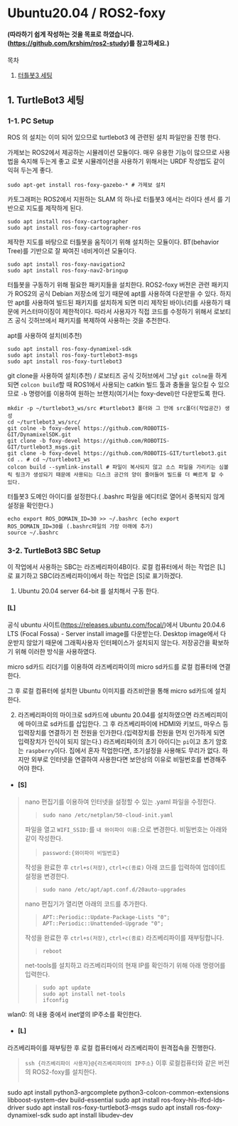 # Ubuntu20.04 / ROS2-foxy
#### (따라하기 쉽게 작성하는 것을 목표로 하였습니다. (https://github.com/krshim/ros2-study)를 참고하세요.)
<summary>목차</summary>
  <ol>
    <li><a href="#터틀봇3-세팅">터틀봇3 세팅</a></li>
  </ol>
</details>

<a id=터틀봇3-세팅></a>

## 1. TurtleBot3 세팅
### 1-1. PC Setup
ROS 의 설치는 이미 되어 있으므로 turtlebot3 에 관련된 설치 파일만을 진행 한다.

가제보는 ROS2에서 제공하는 시뮬레이션 모듈이다. 매우 유용한 기능이 많으므로 사용법을 숙지해 두는게 좋고 로봇 시뮬레이션을 사용하기 위해서는 URDF 작성법도 같이 익혀 두는게 좋다.
```
sudo apt-get install ros-foxy-gazebo-* # 가제보 설치
```

카토그래퍼는 ROS2에서 지원하는 SLAM 의 하나로 터틀봇3 에서는 라이다 센서 를 기반으로 지도를 제작하게 된다.
```
sudo apt install ros-foxy-cartographer
sudo apt install ros-foxy-cartographer-ros
```
제작한 지도를 바탕으로 터틀봇을 움직이기 위해 설치하는 모듈이다. BT(behavior Tree)를 기반으로 잘 짜여진 네비게이션 모듈이다.
```
sudo apt install ros-foxy-navigation2
sudo apt install ros-foxy-nav2-bringup
```
터틀봇을 구동하기 위해 필요한 패키지들을 설치한다. ROS2-foxy 버전은 관련 패키지가 ROS2의 공식 Debian 저장소에 있기 때문에 apt를 사용하여 다운받을 수 있다. 하지만 apt를 사용하여 빌드된 패키지를 설치하게 되면 미리 제작된 바이너리를 사용하기 때문에 커스터마이징이 제한적이다. 따라서 사용자가 직접 코드를 수정하기 위해서 로보티즈 공식 깃허브에서 패키지를 복제하여 사용하는 것을 추천한다.

apt를 사용하여 설치(비추천)
```
sudo apt install ros-foxy-dynamixel-sdk
sudo apt install ros-foxy-turtlebot3-msgs
sudo apt install ros-foxy-turtlebot3
```
git clone을 사용하여 설치(추천) / 로보티즈 공식 깃허브에서 그냥 `git colne`을 하게 되면 `colcon build`할 때 ROS1에서 사용되는 catkin 빌드 툴과 충돌을 일으킬 수 있으므로 `-b` 명령어를 이용하여 원하는 브랜치(여기서는 foxy-devel)만 다운받도록 한다.
```
mkdir -p ~/turtlebot3_ws/src #turtlebot3 폴더와 그 안에 src폴더(작업공간) 생성
cd ~/turtlebot3_ws/src/
git colne -b foxy-devel https://github.com/ROBOTIS-GIT/DynamixelSDK.git
git clone -b foxy-devel https://github.com/ROBOTIS-GIT/turtlebot3_msgs.git
git clone -b foxy-devel https://github.com/ROBOTIS-GIT/turtlebot3.git
cd .. # cd ~/turtlebot3_ws
colcon build --symlink-install # 파일이 복사되지 않고 소스 파일을 가리키는 심볼릭 링크가 생성되기 때문에 사용되는 디스크 공간의 양이 줄어들어 빌드를 더 빠르게 할 수 있다.
```

터틀봇3 도메인 아이디를 설정한다.( .bashrc 파일을 에디터로 열어서 중복되지 않게 설정을 확인한다.)
```
echo export ROS_DOMAIN_ID=30 >> ~/.bashrc (echo export ROS_DOMAIN_ID=30를 (.bashrc파일의 가장 아래에 추가)
source ~/.bashrc
```

### 3-2. TurtleBot3 SBC Setup

이 작업에서 사용하는 SBC는 라즈베리파이4B이다. 로컬 컴퓨터에서 하는 작업은 [L] 로 표기하고 SBC(라즈베리파이)에서 하는 작업은 [S]로 표기하겠다.

1. Ubuntu 20.04 server 64-bit 를 설치해서 구동 한다.
#### [L]
공식 ubuntu 사이트(https://releases.ubuntu.com/focal/)에서 Ubuntu 20.04.6 LTS (Focal Fossa) - Server install image를 다운받는다. Desktop image에서 다운받지 않았기 때문에 그래픽사용자 인터페이스가 설치되지 않는다. 저장공간을 확보하기 위해 이러한 방식을 사용하였다.

micro sd카드 리더기를 이용하여 라즈베리파이의 micro sd카드를 로컬 컴퓨터에 연결한다.

그 후 로컬 컴퓨터에 설치한 Ubuntu 이미지를 라즈비안을 통해 micro sd카드에 설치한다.

2. 라즈베리파이의 마이크로 sd카드에 ubuntu 20.04를 설치하였으면 라즈베리피이에 마이크로 sd카드를 삽입한다. 그 후 라즈베리파이에 HDMI와 키보드, 마우스 등 입력장치를 연결하기 전 전원을 인가한다.(입력장치를 전원을 먼저 인가하게 되면 입력장치가 인식이 되지 않는다.) 라즈베리파이의 초기 아이디는 `pi`이고 초기 암호는 `raspberry`이다.
집에서 혼자 작업한다면, 초기설정을 사용해도 무리가 없다. 하지만 외부로 인터넷을 연결하여 사용한다면 보안상의 이유로 비밀번호를 변경해주어야 한다.
+ #### [S]
>nano 편집기를 이용하여 인터넷을 설정할 수 있는 .yaml 파일을 수정한다.
>>```
>>sudo nano /etc/netplan/50-cloud-init.yaml
>>```
>파일을 열고 `WIFI_SSID:`를 `내 와이파이 이름:`으로 변경한다.
>비밀번호는 아래와 같이 작성한다.
>>```
>>password:{와이파이 비밀번호}
>>```
>작성을 완료한 후 `ctrl+s(저장)`, `ctrl+c(종료)`
>아래 코드를 입력하여 업데이트 설정을 변경한다.
>>```
>>sudo nano /etc/apt/apt.conf.d/20auto-upgrades
>>```
>nano 편집기가 열리면 아래의 코드를 추가한다.
>>```
>>APT::Periodic::Update-Package-Lists "0";
>>APT::Periodic::Unattended-Upgrade "0";
>>```
>작성을 완료한 후 `ctrl+s(저장)`, `ctrl+c(종료)`
>라즈베리파이를 재부팅합니다.
>>```
>>reboot
>>```
>net-tools를 설치하고 라즈베리파이의 현재 IP를 확인하기 위해 아래 명령어를 입력한다.
>>```
>>sudo apt update
>>sudo apt install net-tools
>>ifconfig
>>```
wlan0: 의 내용 중에서 inet옆의 IP주소를 확인한다.
+ #### [L]
라즈베리파이를 재부팅한 후 로컬 컴퓨터에서 라즈베리파이 원격접속을 진행한다.
>`ssh {라즈베리파이 사용자}@{라즈베리파이의 IP주소}`
> 이후 로컬컴퓨터와 같은 버전의 ROS2-foxy를 설치한다.
> ```
sudo apt install python3-argcomplete python3-colcon-common-extensions libboost-system-dev build-essential
sudo apt install ros-foxy-hls-lfcd-lds-driver
sudo apt install ros-foxy-turtlebot3-msgs
sudo apt install ros-foxy-dynamixel-sdk
sudo apt install libudev-dev
